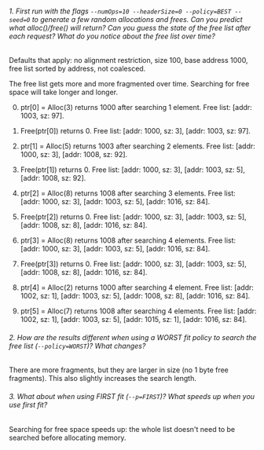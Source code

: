 ###### 1. First run with the flags `--numOps=10 --headerSize=0 --policy=BEST --seed=0` to generate a few random allocations and frees. Can you predict what alloc()/free() will return? Can you guess the state of the free list after each request? What do you notice about the free list over time?

Defaults that apply: no alignment restriction, size 100, base address 1000, free list sorted by address, not coalesced.

The free list gets more and more fragmented over time. Searching for free space will take longer and longer.

0. ptr[0] = Alloc(3) returns 1000 after searching 1 element. Free list: [addr: 1003, sz: 97].

0. Free(ptr[0]) returns 0. Free list: [addr: 1000, sz: 3], [addr: 1003, sz: 97].

0. ptr[1] = Alloc(5) returns 1003 after searching 2 elements. Free list: [addr: 1000, sz: 3], [addr: 1008, sz: 92].

0. Free(ptr[1]) returns 0. Free list: [addr: 1000, sz: 3], [addr: 1003, sz: 5], [addr: 1008, sz: 92].

0. ptr[2] = Alloc(8) returns 1008 after searching 3 elements. Free list: [addr: 1000, sz: 3], [addr: 1003, sz: 5], [addr: 1016, sz: 84].

0. Free(ptr[2]) returns 0. Free list: [addr: 1000, sz: 3], [addr: 1003, sz: 5], [addr: 1008, sz: 8], [addr: 1016, sz: 84].

0. ptr[3] = Alloc(8) returns 1008 after searching 4 elements. Free list: [addr: 1000, sz: 3], [addr: 1003, sz: 5], [addr: 1016, sz: 84].

0. Free(ptr[3]) returns 0. Free list: [addr: 1000, sz: 3], [addr: 1003, sz: 5], [addr: 1008, sz: 8], [addr: 1016, sz: 84].

0. ptr[4] = Alloc(2) returns 1000 after searching 4 element. Free list: [addr: 1002, sz: 1], [addr: 1003, sz: 5], [addr: 1008, sz: 8], [addr: 1016, sz: 84].

0. ptr[5] = Alloc(7) returns 1008 after searching 4 elements. Free list: [addr: 1002, sz: 1], [addr: 1003, sz: 5], [addr: 1015, sz: 1], [addr: 1016, sz: 84].


###### 2. How are the results different when using a WORST fit policy to search the free list (`--policy=WORST`)? What changes?

There are more fragments, but they are larger in size (no 1 byte free fragments). This also slightly increases the search length.


###### 3. What about when using FIRST fit (`--p=FIRST`)? What speeds up when you use first fit?

Searching for free space speeds up: the whole list doesn't need to be searched before allocating memory.
